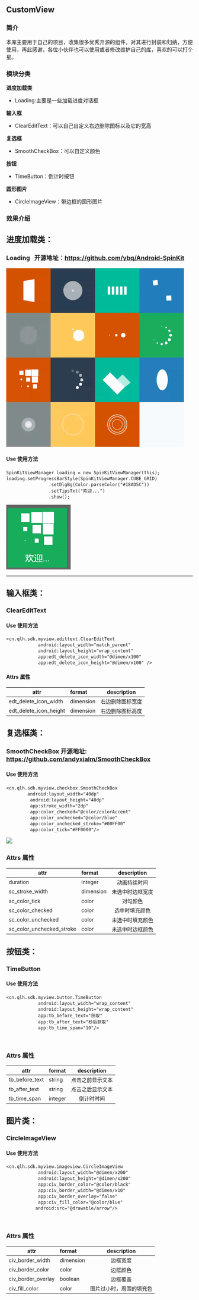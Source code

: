 ## CustomView

### 简介

本库主要用于自己的项目，收集很多优秀开源的组件，对其进行封装和归纳，方便使用，再此感谢，各位小伙伴也可以使用或者修改维护自己的库，喜欢的可以打个星。

### 模块分类

**进度加载类**
  * Loading:主要是一些加载进度对话框
  
**输入框**
  * ClearEditText：可以自己自定义右边删除图标以及它的宽高
  
**复选框**
  * SmoothCheckBox：可以自定义颜色
  
**按钮**
* TimeButton：倒计时按钮

**圆形图片**
* CircleImageView：带边框的圆形图片

### 效果介绍

## 进度加载类：

### Loading   开源地址：https://github.com/ybq/Android-SpinKit
![](https://github.com/wzgl5533/CustomView/blob/master/myview/src/main/java/cn/qlh/sdk/myview/loading/spinkit_view.gif)

#### Use 使用方法
```
SpinKitViewManager loading = new SpinKitViewManager(this);
loading.setProgressBarStyle(SpinKitViewManager.CUBE_GRID)
                .setDlgBg(Color.parseColor("#18AD5C"))
                .setTipsTxt("欢迎...")
                .show();
```
![](https://github.com/wzgl5533/CustomView/blob/master/screenshot/Screenshot_2018-03-02-13-29-07.jpeg)

----

## 输入框类：

### ClearEditText

#### Use 使用方法
```
<cn.qlh.sdk.myview.edittext.ClearEditText
            android:layout_width="match_parent"
            android:layout_height="wrap_content"
            app:edt_delete_icon_width="@dimen/x100"
            app:edt_delete_icon_height="@dimen/x100" />       
```
#### Attrs 属性
|attr|format|description|
|---|:---|:---:|
|edt_delete_icon_width|dimension|右边删除图标宽度|
|edt_delete_icon_height|dimension|右边删除图标高度|


## 复选框类：

### SmoothCheckBox  开源地址: https://github.com/andyxialm/SmoothCheckBox

#### Use 使用方法
```
<cn.qlh.sdk.myview.checkbox.SmoothCheckBox
        android:layout_width="40dp"
         android:layout_height="40dp"
         app:stroke_width="2dp"
         app:color_checked="@color/colorAccent"
         app:color_unchecked="@color/blue"
         app:color_unchecked_stroke="#00FF00"
         app:color_tick="#FF0000"/>     
```

![](https://github.com/andyxialm/SmoothCheckBox/blob/master/art/smoothcb.gif?raw=true)
### Attrs 属性
|attr|format|description|
|---|:---|:---:|
|duration|integer|动画持续时间|
|sc_stroke_width|dimension|未选中时边框宽度|
|sc_color_tick|color|对勾颜色|
|sc_color_checked|color|选中时填充颜色|
|sc_color_unchecked|color|未选中时填充颜色|
|sc_color_unchecked_stroke|color|未选中时边框颜色|


## 按钮类：

### TimeButton

#### Use 使用方法
```
<cn.qlh.sdk.myview.button.TimeButton
            android:layout_width="wrap_content"
            android:layout_height="wrap_content"
            app:tb_before_text="获取"
            app:tb_after_text="秒后获取"
            app:tb_time_span="10"/>
```

![]()
### Attrs 属性
|attr|format|description|
|---|:---|:---:|
|tb_before_text|string|点击之前显示文本|
|tb_after_text|string|点击之后显示文本|
|tb_time_span|integer|倒计时时间|


## 图片类：

### CircleImageView

#### Use 使用方法
```
<cn.qlh.sdk.myview.imageview.CircleImageView
            android:layout_width="@dimen/x200"
            android:layout_height="@dimen/x200"
            app:civ_border_color="@color/black"
            app:civ_border_width="@dimen/x10"
            app:civ_border_overlay="false"
            app:civ_fill_color="@color/blue"
           android:src="@drawable/arrow"/>
```

![]()
### Attrs 属性
|attr|format|description|
|---|:---|:---:|
|civ_border_width|dimension|边框宽度|
|civ_border_color|color|边框颜色|
|civ_border_overlay|boolean|边框覆盖|
|civ_fill_color|color|图片过小时，周围的填充色|
